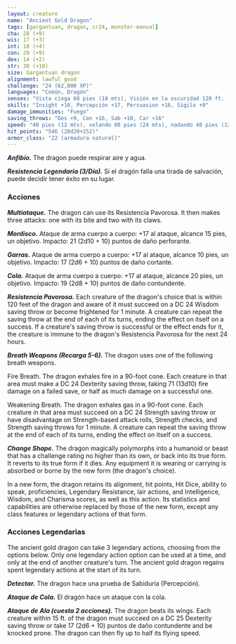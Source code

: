 ```yaml
---
layout: creature
name: "Ancient Gold Dragon"
tags: [gargantuan, dragon, cr24, monster-manual]
cha: 28 (+9)
wis: 17 (+3)
int: 18 (+4)
con: 29 (+9)
dex: 14 (+2)
str: 30 (+10)
size: Gargantuan dragon
alignment: lawful good
challenge: "24 (62,000 XP)"
languages: "Común, Dragón"
senses: "Vista ciega 60 pies (18 mts), Visión en la oscuridad 120 ft. (36 mts)"
skills: "Insight +10, Percepción +17, Persuasion +16, Sigilo +9"
damage_immunities: "Fuego"
saving_throws: "Des +9, Con +16, Sab +10, Car +16"
speed: "40 pies (12 mts), volando 80 pies (24 mts), nadando 40 pies (12 mts)"
hit_points: "546 (28d20+252)"
armor_class: "22 (armadura natural)"
---
```


***Anfibio.*** The dragon puede respirar aire y agua.

***Resistencia Legendaria (3/Día).*** Si el dragón falla una tirada de salvación, puede decidir tener éxito en su lugar.

### Acciones

***Multiataque.*** The dragon can use its Resistencia Pavorosa. It then makes three attacks: one with its bite and two with its claws.

***Mordisco.*** Ataque de arma cuerpo a cuerpo: +17 al ataque, alcance 15 pies, un objetivo. Impacto: 21 (2d10 + 10) puntos de daño perforante.

***Garras.*** Ataque de arma cuerpo a cuerpo: +17 al ataque, alcance 10 pies, un objetivo. Impacto: 17 (2d6 + 10) puntos de daño cortante.

***Cola.*** Ataque de arma cuerpo a cuerpo: +17 al ataque, alcance 20 pies, un objetivo. Impacto: 19 (2d8 + 10) puntos de daño contundente.

***Resistencia Pavorosa.*** Each creature of the dragon's choice that is within 120 feet of the dragon and aware of it must succeed on a DC 24 Wisdom saving throw or become frightened for 1 minute. A creature can repeat the saving throw at the end of each of its turns, ending the effect on itself on a success. If a creature's saving throw is successful or the effect ends for it, the creature is immune to the dragon's Resistencia Pavorosa for the next 24 hours.

***Breath Weapons (Recarga 5-6).*** The dragon uses one of the following breath weapons.

Fire Breath. The dragon exhales fire in a 90-foot cone. Each creature in that area must make a DC 24 Dexterity saving throw, taking 71 (13d10) fire damage on a failed save, or half as much damage on a successful one.

Weakening Breath. The dragon exhales gas in a 90-foot cone. Each creature in that area must succeed on a DC 24 Strength saving throw or have disadvantage on Strength-based attack rolls, Strength checks, and Strength saving throws for 1 minute. A creature can repeat the saving throw at the end of each of its turns, ending the effect on itself on a success.

***Change Shape.*** The dragon magically polymorphs into a humanoid or beast that has a challenge rating no higher than its own, or back into its true form. It reverts to its true form if it dies. Any equipment it is wearing or carrying is absorbed or borne by the new form (the dragon's choice).

In a new form, the dragon retains its alignment, hit points, Hit Dice, ability to speak, proficiencies, Legendary Resistance, lair actions, and Intelligence, Wisdom, and Charisma scores, as well as this action. Its statistics and capabilities are otherwise replaced by those of the new form, except any class features or legendary actions of that form.

### Acciones Legendarias

The ancient gold dragon can take 3 legendary actions, choosing from the options below. Only one legendary action option can be used at a time, and only at the end of another creature's turn. The ancient gold dragon regains spent legendary actions at the start of its turn.

***Detectar.*** The dragon hace una prueba de Sabiduría (Percepción).

***Ataque de Cola.*** El dragón hace un ataque con la cola.

***Ataque de Ala (cuesta 2 acciones).*** The dragon beats its wings. Each creature within 15 ft. of the dragon must succeed on a DC 25 Dexterity saving throw or take 17 (2d6 + 10) puntos de daño contundente and be knocked prone. The dragon can then fly up to half its flying speed.